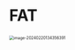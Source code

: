# FAT

<img src="https://cvp.oss-cn-shanghai.aliyuncs.com/picgo/202402201343531.png" alt="image-20240220134356391" style="zoom:50%;" />
